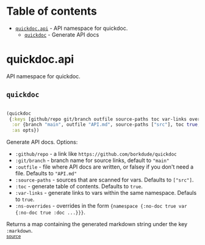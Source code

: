 # Table of contents
-  [`quickdoc.api`](#quickdocapi)  - API namespace for quickdoc.
    -  [`quickdoc`](#quickdoc) - Generate API docs
# quickdoc.api 


API namespace for quickdoc.



## `quickdoc`
``` clojure

(quickdoc
 {:keys [github/repo git/branch outfile source-paths toc var-links overrides],
  :or {branch "main", outfile "API.md", source-paths ["src"], toc true, var-links true},
  :as opts})
```


Generate API docs. Options:
  * `:github/repo` -  a link like `https://github.com/borkdude/quickdoc`
  * `:git/branch` - branch name for source links, default to `"main"`
  * `:outfile` - file where API docs are written, or falsey if you don't need a file. Defaults to `"API.md"`
  * `:source-paths` - sources that are scanned for vars. Defaults to `["src"]`.
  * `:toc` - generate table of contents. Defaults to `true`.
  * `:var-links` - generate links to vars within the same namespace. Defauls to `true`.
  * `:ns-overrides` - overrides in the form `{namespace {:no-doc true var {:no-doc true :doc ...}}}`.

  Returns a map containing the generated markdown string under the key `:markdown`.
<br><sub>[source](https://github.com/borkdude/quickdoc/blob/main/src/quickdoc/api.cljc#L9-L66)</sub>
